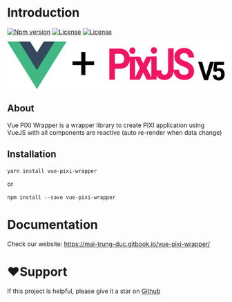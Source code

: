 # Introduction

[![Npm version](https://img.shields.io/npm/v/vue-pixi-wrapper)](https://www.npmjs.com/package/vue-pixi-wrapper) [![License](https://img.shields.io/github/license/maitrungduc1410/vue-pixi-wrapper)](https://github.com/maitrungduc1410/vue-pixi-wrapper/blob/master/LICENSE) [![License](https://img.shields.io/github/stars/maitrungduc1410/vue-pixi-wrapper?style=social)](https://github.com/maitrungduc1410/vue-pixi-wrapper)

![Vue-pixi-wrapper](.gitbook/assets/group-1.png)

## About

Vue PIXI Wrapper is a wrapper library to create PIXI application using VueJS with all components are reactive \(auto re-render when data change\)

## Installation

```text
yarn install vue-pixi-wrapper
```

or

```text
npm install --save vue-pixi-wrapper
```
# Documentation
Check our website: https://mai-trung-duc.gitbook.io/vue-pixi-wrapper/

# ❤️Support
If this project is helpful, please give it a star on [Github](https://github.com/maitrungduc1410/vue-pixi-wrapper)

